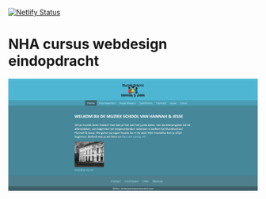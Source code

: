[![Netlify Status](https://api.netlify.com/api/v1/badges/462edd2d-0d2b-414d-b156-012e996e51b4/deploy-status)](https://app.netlify.com/sites/nha-cursus-webdesign/deploys)
# NHA cursus webdesign eindopdracht

![Screenshot](./assets/screenshot.jpg)